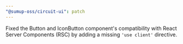 ```yaml
---
"@sumup-oss/circuit-ui": patch
---
```


Fixed the Button and IconButton component's compatibility with React Server Components (RSC) by adding a missing `'use client'` directive.
